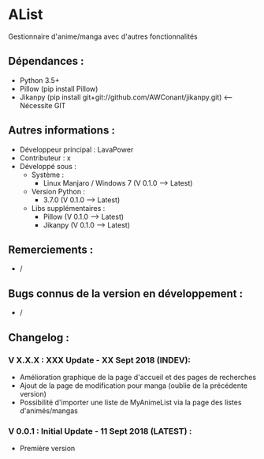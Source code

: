 # AList
Gestionnaire d'anime/manga avec d'autres fonctionnalités

## Dépendances :
- Python 3.5+
- Pillow (pip install Pillow)
- Jikanpy (pip install git+git://github.com/AWConant/jikanpy.git) <-- Nécessite GIT

## Autres informations :
- Développeur principal : LavaPower
- Contributeur : x
- Développé sous :
  - Système :
    - Linux Manjaro / Windows 7 (V 0.1.0 --> Latest)
  - Version Python :
    - 3.7.0 (V 0.1.0 --> Latest)
  - Libs supplémentaires :
    - Pillow (V 0.1.0 --> Latest)
    - Jikanpy (V 0.1.0 --> Latest)

## Remerciements :
- /

## Bugs connus de la version en développement :
- /

## Changelog : 

### V X.X.X : XXX Update - XX Sept 2018 (INDEV):
- Amélioration graphique de la page d'accueil et des pages de recherches
- Ajout de la page de modification pour manga (oublie de la précédente version)
- Possibilité d'importer une liste de MyAnimeList via la page des listes d'animés/mangas

### V 0.0.1 : Initial Update - 11 Sept 2018 (LATEST) :
- Première version
